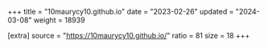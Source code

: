 +++
title = "10maurycy10.github.io"
date = "2023-02-26"
updated = "2024-03-08"
weight = 18939

[extra]
source = "https://10maurycy10.github.io/"
ratio = 81
size = 18
+++
